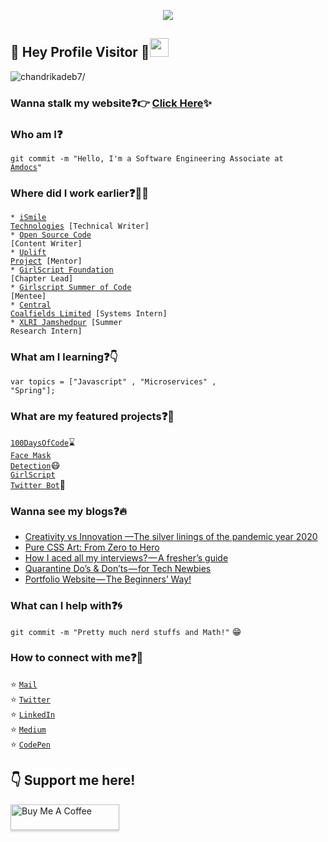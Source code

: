 <p align="center">
  <img src="https://github.com/chandrikadeb7/chandrikadeb7/blob/master/readme.gif">
</p>
 
## :rainbow: Hey Profile Visitor :eyes:<img src="https://raw.githubusercontent.com/iampavangandhi/iampavangandhi/master/gifs/Hi.gif" width="30px">
<p align="left"> <img src=https://komarev.com/ghpvc/?username=chandrikadeb7 alt=chandrikadeb7/></p>


### Wanna stalk my website:question::point_right: [Click Here](https://chandrikadeb7.github.io/):sparkles:

### Who am I:question: 
<code>git commit -m "Hello, I'm a Software Engineering Associate at [Amdocs](https://www.amdocs.com/)"</code>

### Where did I work earlier:question::woman_technologist:
<code>* [iSmile Technologies](https://www.ismiletechnologies.com/) [Technical Writer]</code>  
<code>* [Open Source Code](https://opensourcecode.tech/) [Content Writer]</code>      
<code>* [Uplift Project](https://www.girlscript.tech/programs/uplift/index.html) [Mentor]</code>    
<code>* [GirlScript Foundation](https://www.girlscript.tech/) [Chapter Lead]</code>     
<code>* [Girlscript Summer of Code](https://www.gssoc.tech/) [Mentee]</code>           
<code>* [Central Coalfields Limited](http://www.centralcoalfields.in/ind/) [Systems Intern]</code>      
<code>* [XLRI Jamshedpur](https://www.xlri.ac.in/) [Summer Research Intern]</code>    
  
### What am I learning:question::point_down:	
<code>var topics = ["Javascript" , "Microservices" , "Spring"];</code>

### What are my featured projects:question::rocket:
<code>[100DaysOfCode](https://github.com/chandrikadeb7/100DaysOfCode)</code>:hourglass:     
<code>[Face Mask Detection](https://github.com/chandrikadeb7/Face-Mask-Detection)</code>:mask:  
<code>[GirlScript Twitter Bot](https://github.com/chandrikadeb7/Girlscript-Twitter-Bot)</code>:robot:     

### Wanna see my blogs:question::fire:
<!-- BLOG-POST-LIST:START -->
- [Creativity vs Innovation —The silver linings of the pandemic year 2020](https://blog.usejournal.com/creativity-vs-innovation-the-silver-linings-of-the-pandemic-year-2020-13c159683cb7?source=rss-5c8e98221095------2)
- [Pure CSS Art: From Zero to Hero](https://medium.com/analytics-vidhya/pure-css-art-from-zero-to-hero-b15d11f96702?source=rss-5c8e98221095------2)
- [How I aced all my interviews? — A fresher’s guide](https://medium.com/coderbyte/how-i-aced-all-my-interviews-a-freshers-guide-b8a0b1b2694f?source=rss-5c8e98221095------2)
- [Quarantine Do’s & Don’ts — for Tech Newbies](https://medium.com/analytics-vidhya/quarantine-dos-don-ts-for-tech-newbies-737f56113ab0?source=rss-5c8e98221095------2)
- [Portfolio Website — The Beginners’ Way!](https://medium.com/analytics-vidhya/portfolio-website-the-beginners-way-d43be855217e?source=rss-5c8e98221095------2)
<!-- BLOG-POST-LIST:END -->

### What can I help with:question::cyclone:
<code>git commit -m "Pretty much nerd stuffs and Math!"</code> :grin:

### How to connect with me:question::email:
:star: <code>[Mail](mailto:chandrikadeb7@gmail.com)</code>    
:star: <code>[Twitter](https://twitter.com/chandrikadeb7)</code>  
:star: <code>[LinkedIn](https://www.linkedin.com/in/chandrika-deb/)</code>  
:star: <code>[Medium](https://medium.com/@chandrikadeb7)</code>  
:star: <code>[CodePen](https://codepen.io/chandrikadeb7)</code>  

## :point_down: Support me here!
<a href="https://www.buymeacoffee.com/chandrikadeb7" target="_blank"><img src="https://www.buymeacoffee.com/assets/img/custom_images/orange_img.png" alt="Buy Me A Coffee" style="height: 41px !important;width: 174px !important;box-shadow: 0px 3px 2px 0px rgba(190, 190, 190, 0.5) !important;-webkit-box-shadow: 0px 3px 2px 0px rgba(190, 190, 190, 0.5) !important;" ></a>
